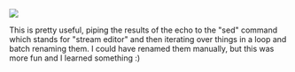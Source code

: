 ![](../../../image/2009/10/4206465-Screen%20shot%202009-10-27%20at%204.18.17%20PM.png)

This is pretty useful, piping the results of the echo to the "sed" command which
stands for "stream editor" and then iterating over things in a loop and batch
renaming them. I could have renamed them manually, but this was more fun and I
learned something :)

